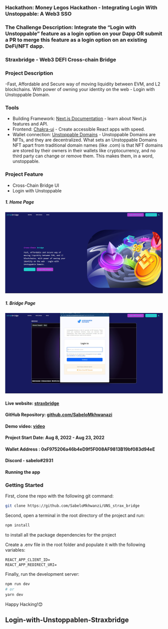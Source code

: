 ### Hackathon: Money Legos Hackathon - Integrating Login With Unstoppable: A Web3 SSO

### The Challenge Description: Integrate the “Login with Unstoppable” feature as a login option on your Dapp OR submit a PR to merge this feature as a login option on an existing DeFi/NFT dapp.

### Straxbridge - Web3 DEFI Cross-chain Bridge

### Project Description

-Fast, Affordable and Secure way of moving liquidity between EVM, and L2 blockchains. With power of owning your identity on the web - Login with Unstoppable Domain.

### Tools

- Building Framework: [Next.js Documentation](https://nextjs.org/docs) - learn about Next.js features and API.
- Frontend: [Chakra-ui](https://chakra-ui.com/) - Create accessible React apps with speed.
- Wallet connection: [Unstoppable Domains](https://docs.unstoppabledomains.com/login-with-unstoppable/) - Unstoppable Domains are NFTs, and they are decentralized. What sets an Unstoppable Domains NFT apart from traditional domain names (like .com) is that NFT domains are stored by their owners in their wallets like cryptocurrency, and no third party can change or remove them. This makes them, in a word, unstoppable.

### Project Feature

- Cross-Chain Bridge UI
- Login with Unstoppable

##### 1. Home Page

![HomePage](https://github.com/SabeloMkhwanzi/UNS_strax_bridge/blob/main/public/straxbridgeHOMEPAGE.jpg)

##### 1. Bridge Page

![BridgePage](https://github.com/SabeloMkhwanzi/UNS_strax_bridge/blob/main/public/straxbridgeBRIDGEPAG.jpg)

#### Live website: [straxbridge](https://uns-strax-bridge.vercel.app/)

#### GitHub Repository: [github.com/SabeloMkhwanazi](https://github.com/SabeloMkhwanzi/UNS_strax_bridge)

#### Demo video: [video]()

#### Project Start Date: Aug 8, 2022 - Aug 23, 2022

#### Wallet Address : 0xF975206a46b4eD9f5F008AF9813B19bf083d94eE

#### Discord - sabelo#2931

#### Running the app

### Getting Started

First, clone the repo with the following git command:

```bash
git clone https://github.com/SabeloMkhwanzi/UNS_strax_bridge
```

Second, open a terminal in the root directory of the project and run:

```bash
npm install
```

to install all the package dependencies for the project

Create a .env file in the root folder and populate it with the following variables:

```
REACT_APP_CLIENT_ID=
REACT_APP_REDIRECT_URI=

```

Finally, run the development server:

```bash
npm run dev
# or
yarn dev
```

Happy Hacking!😊

## Login-with-Unstoppablen-Straxbridge
